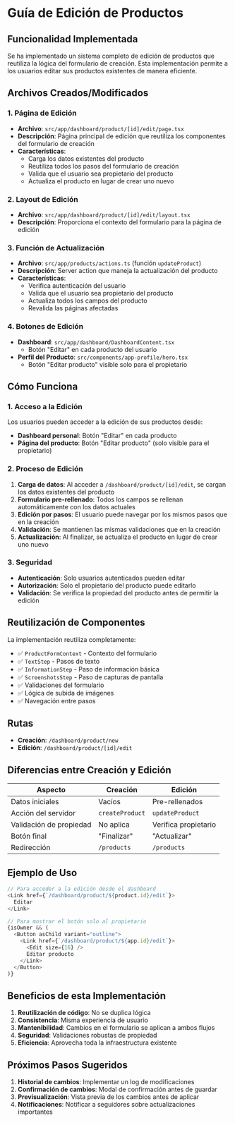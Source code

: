 # Guía de Edición de Productos

## Funcionalidad Implementada

Se ha implementado un sistema completo de edición de productos que reutiliza la lógica del formulario de creación. Esta implementación permite a los usuarios editar sus productos existentes de manera eficiente.

## Archivos Creados/Modificados

### 1. Página de Edición
- **Archivo**: `src/app/dashboard/product/[id]/edit/page.tsx`
- **Descripción**: Página principal de edición que reutiliza los componentes del formulario de creación
- **Características**:
  - Carga los datos existentes del producto
  - Reutiliza todos los pasos del formulario de creación
  - Valida que el usuario sea propietario del producto
  - Actualiza el producto en lugar de crear uno nuevo

### 2. Layout de Edición
- **Archivo**: `src/app/dashboard/product/[id]/edit/layout.tsx`
- **Descripción**: Proporciona el contexto del formulario para la página de edición

### 3. Función de Actualización
- **Archivo**: `src/app/products/actions.ts` (función `updateProduct`)
- **Descripción**: Server action que maneja la actualización del producto
- **Características**:
  - Verifica autenticación del usuario
  - Valida que el usuario sea propietario del producto
  - Actualiza todos los campos del producto
  - Revalida las páginas afectadas

### 4. Botones de Edición
- **Dashboard**: `src/app/dashboard/DashboardContent.tsx`
  - Botón "Editar" en cada producto del usuario
- **Perfil del Producto**: `src/components/app-profile/hero.tsx`
  - Botón "Editar producto" visible solo para el propietario

## Cómo Funciona

### 1. Acceso a la Edición
Los usuarios pueden acceder a la edición de sus productos desde:
- **Dashboard personal**: Botón "Editar" en cada producto
- **Página del producto**: Botón "Editar producto" (solo visible para el propietario)

### 2. Proceso de Edición
1. **Carga de datos**: Al acceder a `/dashboard/product/[id]/edit`, se cargan los datos existentes del producto
2. **Formulario pre-rellenado**: Todos los campos se rellenan automáticamente con los datos actuales
3. **Edición por pasos**: El usuario puede navegar por los mismos pasos que en la creación
4. **Validación**: Se mantienen las mismas validaciones que en la creación
5. **Actualización**: Al finalizar, se actualiza el producto en lugar de crear uno nuevo

### 3. Seguridad
- **Autenticación**: Solo usuarios autenticados pueden editar
- **Autorización**: Solo el propietario del producto puede editarlo
- **Validación**: Se verifica la propiedad del producto antes de permitir la edición

## Reutilización de Componentes

La implementación reutiliza completamente:
- ✅ `ProductFormContext` - Contexto del formulario
- ✅ `TextStep` - Pasos de texto
- ✅ `InformationStep` - Paso de información básica
- ✅ `ScreenshotsStep` - Paso de capturas de pantalla
- ✅ Validaciones del formulario
- ✅ Lógica de subida de imágenes
- ✅ Navegación entre pasos

## Rutas

- **Creación**: `/dashboard/product/new`
- **Edición**: `/dashboard/product/[id]/edit`

## Diferencias entre Creación y Edición

| Aspecto | Creación | Edición |
|---------|----------|---------|
| Datos iniciales | Vacíos | Pre-rellenados |
| Acción del servidor | `createProduct` | `updateProduct` |
| Validación de propiedad | No aplica | Verifica propietario |
| Botón final | "Finalizar" | "Actualizar" |
| Redirección | `/products` | `/products` |

## Ejemplo de Uso

```typescript
// Para acceder a la edición desde el dashboard
<Link href={`/dashboard/product/${product.id}/edit`}>
  Editar
</Link>

// Para mostrar el botón solo al propietario
{isOwner && (
  <Button asChild variant="outline">
    <Link href={`/dashboard/product/${app.id}/edit`}>
      <Edit size={16} />
      Editar producto
    </Link>
  </Button>
)}
```

## Beneficios de esta Implementación

1. **Reutilización de código**: No se duplica lógica
2. **Consistencia**: Misma experiencia de usuario
3. **Mantenibilidad**: Cambios en el formulario se aplican a ambos flujos
4. **Seguridad**: Validaciones robustas de propiedad
5. **Eficiencia**: Aprovecha toda la infraestructura existente

## Próximos Pasos Sugeridos

1. **Historial de cambios**: Implementar un log de modificaciones
2. **Confirmación de cambios**: Modal de confirmación antes de guardar
3. **Previsualización**: Vista previa de los cambios antes de aplicar
4. **Notificaciones**: Notificar a seguidores sobre actualizaciones importantes 